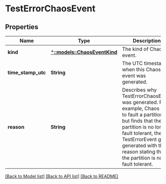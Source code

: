 # TestErrorChaosEvent

## Properties
Name | Type | Description | Notes
------------ | ------------- | ------------- | -------------
**kind** | [***::models::ChaosEventKind**](ChaosEventKind.md) | The kind of Chaos event. | [default to null]
**time_stamp_utc** | **String** | The UTC timestamp when this Chaos event was generated. | [default to null]
**reason** | **String** | Describes why TestErrorChaosEvent was generated. For example, Chaos tries to fault a partition but finds that the partition is no longer fault tolerant, then a TestErrorEvent gets generated with the reason stating that the partition is not fault tolerant. | [optional] [default to null]

[[Back to Model list]](../README.md#documentation-for-models) [[Back to API list]](../README.md#documentation-for-api-endpoints) [[Back to README]](../README.md)


